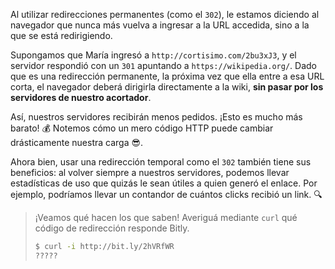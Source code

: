 Al utilizar redirecciones permanentes (como el `302`), le estamos diciendo al navegador que nunca más vuelva a ingresar a la URL accedida, sino a la que se está redirigiendo.   

Supongamos que María ingresó a `http://cortisimo.com/2bu3xJ3`, y el servidor respondió con un `301` apuntando a `https://wikipedia.org/`. Dado que es una redirección permanente, la próxima vez que ella entre a esa URL corta, el navegador deberá dirigirla directamente a la wiki, **sin pasar por los servidores de nuestro acortador**. 

Así, nuestros servidores recibirán menos pedidos. ¡Esto es mucho más barato! :moneybag: Notemos cómo un mero código HTTP puede cambiar drásticamente nuestra carga :sunglasses:.

Ahora bien, usar una redirección temporal como el `302` también tiene sus beneficios: al volver siempre a nuestros servidores, podemos llevar estadísticas de uso que quizás le sean útiles a quien generó el enlace. Por ejemplo, podríamos llevar un contandor de cuántos clicks recibió un link. :mag:

> ¡Veamos qué hacen los que saben! Averiguá mediante `curl` qué código de redirección responde Bitly.
> 
> ```bash
> $ curl -i http://bit.ly/2hVRfWR
> ?????
> ```

